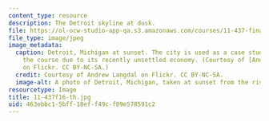 ```yaml
---
content_type: resource
description: The Detroit skyline at dusk.
file: https://ol-ocw-studio-app-qa.s3.amazonaws.com/courses/11-437-financing-economic-development-fall-2016/463ebbc15bff18eff49cf09e578591c2_11-437f16-th.jpg
file_type: image/jpeg
image_metadata:
  caption: Detroit, Michigan at sunset. The city is used as a case study throughout
    the course due to its recently unsettled economy. (Courtesy of [Andrew Langdal](https://www.flickr.com/photos/andorpro/4689765940/)
    on Flickr. CC BY-NC-SA.)
  credit: Courtesy of Andrew Langdal on Flickr. CC BY-NC-SA.
  image-alt: A photo of Detroit, Michigan, taken at sunset from the river.
resourcetype: Image
title: 11-437f16-th.jpg
uid: 463ebbc1-5bff-18ef-f49c-f09e578591c2
---
```

